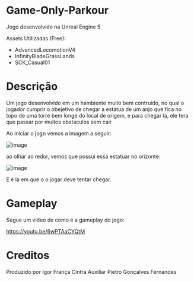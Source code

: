 # Game-Only-Parkour

Jogo desenvolvido na Unreal Engine 5

Assets Utilizadas (Free):

- AdvancedLocomotionV4
- InfinityBladeGrassLands
- SCK_Casual01

# Descrição

Um jogo desenvolvido em um hambiente muito bem contruido, no qual o jogador cumprir o obejetivo de chegar a estatua de um anjo que fica no topo
de uma torre bem longe do local de origem, e para chegar la, ele tera que passar por muitos obstaculos sem cair

Ao iniciar o jogo vemos a imagem a seguir:

![image](https://github.com/IgorFranc/Game-only-up-de-pobre/assets/70240398/1f466942-0b5e-4ee2-ab91-a24b873d8f8e)

ao olhar ao redor, vemos que possui essa estatuar no orizonte:

![image](https://github.com/IgorFranc/Game-only-up-de-pobre/assets/70240398/aad1352b-f8cd-4273-85ad-dca8175c42a7)

E é la em que o o jogar deve tentar chegar.

# Gameplay

Segue um video de como é a gameplay do jogo:

https://youtu.be/6wPTAaCYQtM

# Creditos

Produzido por Igor França Cintra 
Auxiliar Pietro Gonçalves Fernandes 


